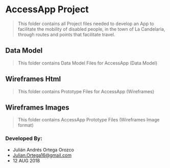# AccessApp Project
>This folder contains all Project files needed to develop an App to facilitate the mobility of disabled people, in the town of La Candelaria, through routes and points that facilitate travel.

## Data Model
>This folder contains Data Model Files for AccessApp (Data Model)

## Wireframes Html
>This folder contains Prototype Files for AccessApp (Wireframes)

## Wireframes Images
>This folder contains AccessApp Prototype Files (Wireframes Image format)

### Developed By:
* Julián Andrés Ortega Orozco
* Julian.Ortega16@gmail.com
* 12 AUG 2018